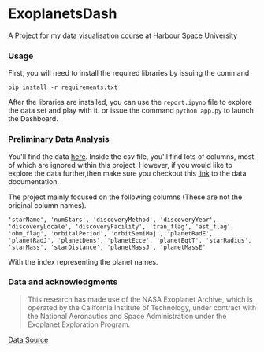 # ExoplanetsDash
A Project for my data visualisation course at Harbour Space University


### Usage

First, you will need to install the required libraries by issuing the command

`pip install -r requirements.txt`

After the libraries are installed, you can use the `report.ipynb` file to explore the data set and play with it.
or issue the command `python app.py` to launch the Dashboard. 

### Preliminary Data Analysis
You'll find the data [here](https://github.com/hashmi97/ExoplanetsDash/blob/main/data/data.csv). Inside the csv file, 
you'll find lots of columns, most of which are ignored within this project. However, if you would like to explore the 
data further,then make sure you checkout this [link](https://exoplanetarchive.ipac.caltech.edu/docs/API_PS_columns.html)
to the data documentation.

The project mainly focused on the following columns (These are not the original column names).

`'starName', 'numStars', 'discoveryMethod', 'discoveryYear',
'discoveryLocale', 'discoveryFacility', 'tran_flag', 'ast_flag',
'obm_flag', 'orbitalPeriod', 'orbitSemiMaj', 'planetRadE', 'planetRadJ',
'planetDens', 'planetEcce', 'planetEqtT', 'starRadius', 'starMass',
'starDistance', 'planetMassJ', 'planetMassE'`


With the index representing the planet names.

### Data and acknowledgments
>This research has made use of the NASA Exoplanet Archive, which is operated by the California Institute of Technology,
> under contract with the National Aeronautics and Space Administration under the Exoplanet Exploration Program.

[Data Source](https://exoplanetarchive.ipac.caltech.edu/docs/data.html)
